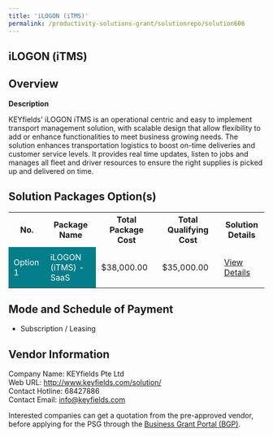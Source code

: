 ```yaml
---
title: 'iLOGON (iTMS)'
permalink: /productivity-solutions-grant/solutionrepo/solution606
---
```


## iLOGON (iTMS)

## Overview

**Description**

KEYfields' iLOGON iTMS is an operational centric and easy to implement transport management solution, with scalable design that allow flexibility to add or enhance functionalities to meet business growing needs. The solution enhances transportation logistics to boost on-time deliveries and customer service levels. It provides real time updates, listen to jobs and manages all fleet and driver resources to ensure the right supplies is picked up and delivered on time.

## Solution Packages Option(s)

<table>
<tr>
<th><b>No.</b></th>
<th><b>Package Name</b></th>
<th><b>Total Package Cost</b></th>
<th><b>Total Qualifying Cost</b></th>
<th><b>Solution Details</b></th>
</tr>
<tr>
<td style='padding: 10px; background-color: #037E8A; color: #FFFFFF;'>Option 1</td>
<td style='padding: 10px; background-color: #037E8A; color: #FFFFFF;'>iLOGON (iTMS) -  SaaS</td>
<td style='padding: 10px;'>$38,000.00</td>
<td style='padding: 10px;'>$35,000.00</td>
<td style='padding: 10px;'><a href='/images/psg/KEYfields_Desensitised_Annex_3.pdf' target='_blank'>View Details</a></td>
</tr>
</table>

## Mode and Schedule of Payment

 - Subscription / Leasing

## Vendor Information

 Company Name: KEYfields Pte Ltd<br>Web URL: http://www.keyfields.com/solution/<br>Contact Hotline: 68427886<br>Contact Email: info@keyfields.com

Interested companies can get a quotation from the pre-approved vendor, before applying for the PSG through the <a href='https://www.businessgrants.gov.sg/' target='_blank' rel='noopener'>Business Grant Portal (BGP)</a>.

<script src="/jquery/resize-tables.js"></script>
